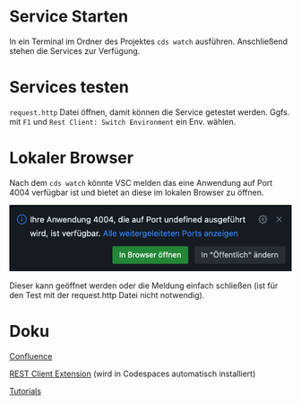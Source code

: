 # Service Starten

In ein Terminal im Ordner des Projektes `cds watch` ausführen.
Anschließend stehen die Services zur Verfügung.

# Services testen
`request.http` Datei öffnen, damit können die Service getestet werden.
Ggfs. mit `F1` und `Rest Client: Switch Environment` ein Env. wählen.

# Lokaler Browser

Nach dem `cds watch` könnte VSC melden das eine Anwendung auf Port 4004 verfügbar ist und bietet an diese im lokalen Browser zu öffnen.

![VSC Meldung](pics/local.png)

Dieser kann geöffnet werden oder die Meldung einfach schließen (ist für den Test mit der request.http Datei nicht notwendig).

# Doku

[Confluence](https://suportis.atlassian.net/wiki/x/BACVBg)

[REST Client Extension](https://marketplace.visualstudio.com/items?itemName=humao.rest-client&ssr=false) (wird in Codespaces automatisch installiert)

[Tutorials](https://courses.codewithandrea.com/courses/783023/lectures/14212511)

